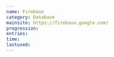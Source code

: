 ```yaml
---
name: Firebase
category: Database
mainsite: https://firebase.google.com/
progression: 
entries: 
time: 
lastused: 
---
```

